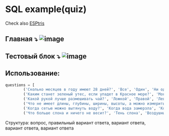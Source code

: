 # SQL example(quiz)
Check also [ESPtris]([https://pip.pypa.io/en/stable/](https://github.com/timkach/ESPtris))
## Главная  ⤵ ![image](https://github.com/user-attachments/assets/f4917fc8-43d3-46ca-abb1-13f9e354c104)

## Тестовый блок  ⤵ ![image](https://github.com/user-attachments/assets/1270909a-894e-4301-9cb9-50408764acfe)
## Использование:


```python
questions = [
        ('Сколько месяцев в году имеют 28 дней?', 'Все', 'Один', 'Ни одного', 'Два'),
        ('Каким станет зеленый утес, если упадет в Красное море?', 'Мокрым', 'Красным', 'Не изменится', 'Фиолетовым'),
        ('Какой рукой лучше размешивать чай?', 'Ложкой', 'Правой', 'Левой', 'Любой'),
        ('Что не имеет длины, глубины, ширины, высоты, а можно измерить?', 'Время', 'Глупость', 'Море', 'Воздух'),
        ('Когда сетью можно вытянуть воду?', 'Когда вода замерзла', 'Когда нет рыбы', 'Когда уплыла золотая рыбка', 'Когда сеть порвалась'),
        ('Что больше слона и ничего не весит?', 'Тень слона', 'Воздушный шар', 'Парашют', 'Облако')]
```
Структура: вопрос, правильный вариант ответа, вариант ответа, вариант ответа, вариант ответа

